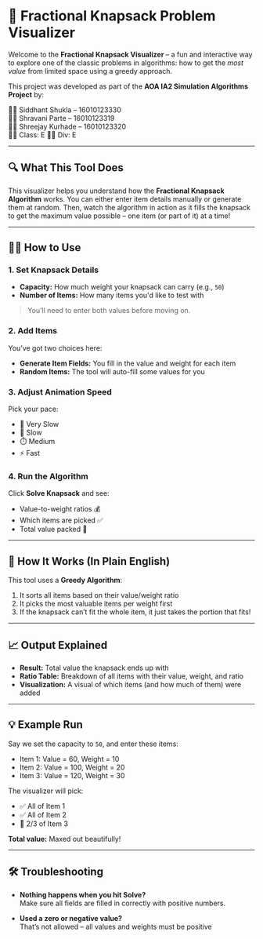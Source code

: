 # 🧮 Fractional Knapsack Problem Visualizer

Welcome to the **Fractional Knapsack Visualizer** – a fun and interactive way to explore one of the classic problems in algorithms: how to get the *most value* from limited space using a greedy approach.

This project was developed as part of the **AOA IA2 Simulation Algorithms Project** by:

👨‍🎓 Siddhant Shukla – 16010123330  
👩‍🎓 Shravani Parte – 16010123319  
👨‍🎓 Shreejay Kurhade – 16010123320  
🧑‍🏫 Class: E
🧑‍🏫 Div: E

---

## 🔍 What This Tool Does

This visualizer helps you understand how the **Fractional Knapsack Algorithm** works. You can either enter item details manually or generate them at random. Then, watch the algorithm in action as it fills the knapsack to get the maximum value possible – one item (or part of it) at a time!

---

## 🧑‍💻 How to Use

### 1. Set Knapsack Details

- **Capacity:** How much weight your knapsack can carry (e.g., `50`)
- **Number of Items:** How many items you'd like to test with

> You’ll need to enter both values before moving on.

### 2. Add Items

You’ve got two choices here:

- **Generate Item Fields:** You fill in the value and weight for each item
- **Random Items:** The tool will auto-fill some values for you

### 3. Adjust Animation Speed

Pick your pace:

- 🐢 Very Slow
- 🐌 Slow
- ⏱️ Medium
- ⚡ Fast

### 4. Run the Algorithm

Click **Solve Knapsack** and see:

- Value-to-weight ratios 💰
- Which items are picked ✅
- Total value packed 🎯

---

## 🧠 How It Works (In Plain English)

This tool uses a **Greedy Algorithm**:

1. It sorts all items based on their value/weight ratio
2. It picks the most valuable items per weight first
3. If the knapsack can’t fit the whole item, it just takes the portion that fits!

---

## 📈 Output Explained

- **Result:** Total value the knapsack ends up with
- **Ratio Table:** Breakdown of all items with their value, weight, and ratio
- **Visualization:** A visual of which items (and how much of them) were added

---

## 💡 Example Run

Say we set the capacity to `50`, and enter these items:

- Item 1: Value = 60, Weight = 10  
- Item 2: Value = 100, Weight = 20  
- Item 3: Value = 120, Weight = 30  

The visualizer will pick:

- ✅ All of Item 1
- ✅ All of Item 2
- 🧩 2/3 of Item 3  

**Total value:** Maxed out beautifully!

---

## 🛠️ Troubleshooting

- **Nothing happens when you hit Solve?**  
  Make sure all fields are filled in correctly with positive numbers.

- **Used a zero or negative value?**  
  That’s not allowed – all values and weights must be positive
